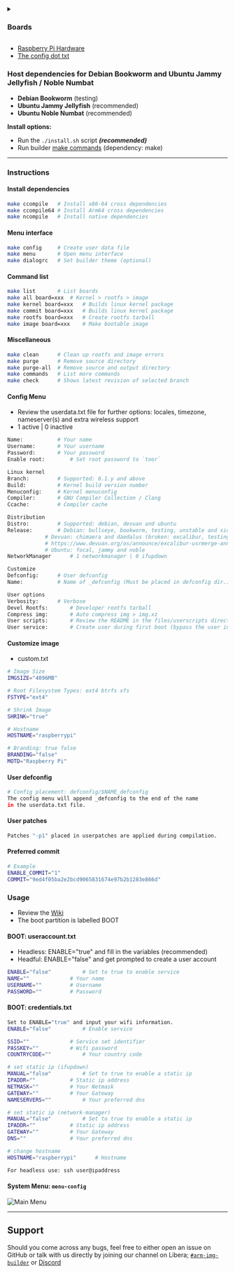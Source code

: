 <details>
<summary><h3>Boards</h3></summary>

```py
Raspberry Pi Zero/W/1			bcm2708 / ARMEL
Raspberry Pi ZeroW2/2/3			bcm2709 / ARMHF
Raspberry Pi ZeroW2/3			bcm2710 / ARM64
Raspberry Pi ZeroW2/3/4/400/5		bcm2711 / ARM64
Raspberry Pi 4/400			bcm2711v7 / ARMHF
Raspberry Pi 5				bcm2712 / ARM64
```
</details>

* [Raspberry Pi Hardware](https://www.raspberrypi.org/documentation/hardware/raspberrypi)
* [The config dot txt](https://www.raspberrypi.com/documentation/computers/config_txt.html#what-is-config-txt)

### Host dependencies for Debian Bookworm and Ubuntu Jammy Jellyfish / Noble Numbat
* **Debian Bookworm** (testing)
* **Ubuntu Jammy Jellyfish** (recommended)
* **Ubuntu Noble Numbat** (recommended)

**Install options:**
* Run the `./install.sh` script ***(recommended)***
* Run builder [make commands](https://github.com/pyavitz/rpi-img-builder#install-dependencies) (dependency: make)

---

### Instructions
#### Install dependencies

```sh
make ccompile	# Install x86-64 cross dependencies
make ccompile64	# Install Arm64 cross dependencies
make ncompile	# Install native dependencies
```

#### Menu interface

```sh
make config     # Create user data file
make menu       # Open menu interface
make dialogrc   # Set builder theme (optional)
```

#### Command list

```sh
make list		# List boards
make all board=xxx	# Kernel > rootfs > image
make kernel board=xxx	# Builds linux kernel package
make commit board=xxx	# Builds linux kernel package
make rootfs board=xxx	# Create rootfs tarball
make image board=xxx	# Make bootable image
```

#### Miscellaneous

```sh
make clean      # Clean up rootfs and image errors
make purge      # Remove source directory
make purge-all  # Remove source and output directory
make commands   # List more commands
make check      # Shows latest revision of selected branch
```

#### Config Menu
* Review the userdata.txt file for further options: locales, timezone, nameserver(s) and extra wireless support
* 1 active | 0 inactive
```sh
Name:			# Your name
Username:		# Your username
Password:		# Your password
Enable root:		# Set root password to `toor`

Linux kernel
Branch:			# Supported: 6.1.y and above
Build:			# Kernel build version number
Menuconfig:		# Kernel menuconfig
Compiler:		# GNU Compiler Collection / Clang
Ccache:			# Compiler cache

Distribution
Distro:			# Supported: debian, devuan and ubuntu
Release:		# Debian: bullseye, bookworm, testing, unstable and sid
			# Devuan: chimaera and daedalus (broken: excalibur, testing, unstable, ceres)
			# https://www.devuan.org/os/announce/excalibur-usrmerge-announce-2024-02-20.html
			# Ubuntu: focal, jammy and noble
NetworkManager		# 1 networkmanager | 0 ifupdown

Customize
Defconfig:		# User defconfig
Name:			# Name of _defconfig (Must be placed in defconfig dir.)

User options
Verbosity:		# Verbose
Devel Rootfs:		# Developer rootfs tarball
Compress img:		# Auto compress img > img.xz
User scripts:		# Review the README in the files/userscripts directory
User service:		# Create user during first boot (bypass the user information above)
```

#### Customize image
* custom.txt
```sh
# Image Size
IMGSIZE="4096MB"

# Root Filesystem Types: ext4 btrfs xfs
FSTYPE="ext4"

# Shrink Image
SHRINK="true"

# Hostname
HOSTNAME="raspberrypi"

# Branding: true false
BRANDING="false"
MOTD="Raspberry Pi"
```

#### User defconfig
```sh
# Config placement: defconfig/$NAME_defconfig
The config menu will append _defconfig to the end of the name
in the userdata.txt file.
```

#### User patches

```sh
Patches "-p1" placed in userpatches are applied during compilation.
```

#### Preferred commit
```sh
# Example
ENABLE_COMMIT="1"
COMMIT="9ed4f05ba2e2bcd9065831674e97b2b1283e866d"
```

### Usage
* Review the [Wiki](https://github.com/pyavitz/rpi-img-builder/wiki/Options-&-Scripts)
* The boot partition is labelled BOOT
#### BOOT: useraccount.txt
* Headless: ENABLE="true" and fill in the variables (recommended)
* Headful: ENABLE="false" and get prompted to create a user account
```sh
ENABLE="false"			# Set to true to enable service
NAME=""				# Your name
USERNAME=""			# Username
PASSWORD=""			# Password
```

#### BOOT: credentials.txt
```sh
Set to ENABLE="true" and input your wifi information.
ENABLE="false"			# Enable service

SSID=""				# Service set identifier
PASSKEY=""			# Wifi password
COUNTRYCODE=""			# Your country code

# set static ip (ifupdown)
MANUAL="false"			# Set to true to enable a static ip
IPADDR=""			# Static ip address
NETMASK=""			# Your Netmask
GATEWAY=""			# Your Gateway
NAMESERVERS=""			# Your preferred dns

# set static ip (network-manager)
MANUAL="false"			# Set to true to enable a static ip
IPADDR=""			# Static ip address
GATEWAY=""			# Your Gateway
DNS=""				# Your preferred dns

# change hostname
HOSTNAME="raspberrypi"		# Hostname

For headless use: ssh user@ipaddress
```
#### System Menu: `menu-config`
<img src="https://i.imgur.com/vwFVBzF.png" alt="Main Menu" />

---

## Support

Should you come across any bugs, feel free to either open an issue on GitHub or talk with us directly by joining our channel on Libera; [`#arm-img-builder`](irc://irc.libera.chat/#arm-img-builder) or [Discord](https://discord.gg/mypJ7NW8BG)
